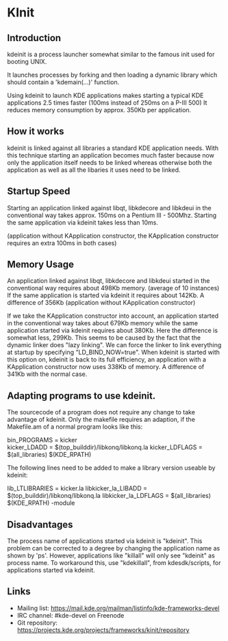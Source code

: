 # KInit

## Introduction

kdeinit is a process launcher somewhat similar to the 
famous init used for booting UNIX.

It launches processes by forking and then loading a
dynamic library which should contain a 'kdemain(...)'
function.

Using kdeinit to launch KDE applications makes starting
a typical KDE applications 2.5 times faster (100ms 
instead of 250ms on a P-III 500) It reduces memory 
consumption by approx. 350Kb per application.

## How it works

kdeinit is linked against all libraries a standard KDE
application needs. With this technique starting an
application becomes much faster because now only
the application itself needs to be linked whereas 
otherwise both the application as well as all the libaries
it uses need to be linked.

## Startup Speed

Starting an application linked against libqt, libkdecore and libkdeui
in the conventional way takes approx. 150ms on a Pentium III - 500Mhz. 
Starting the same application via kdeinit takes less than 10ms.

(application without KApplication constructor, the KApplication 
constructor requires an extra 100ms in both cases)

## Memory Usage

An application linked against libqt, libkdecore and libkdeui started
in the conventional way requires about 498Kb memory. 
(average of 10 instances) If the same application is started via
kdeinit it requires about 142Kb. A difference of 356Kb (application 
without KApplication constructor) 

If we take the KApplication constructor into account, an application
started in the conventional way takes about 679Kb memory while the same
application started via kdeinit requires about 380Kb. Here the difference
is somewhat less, 299Kb. This seems to be caused by the fact that the
dynamic linker does "lazy linking". We can force the linker to link
everything at startup by specifying "LD_BIND_NOW=true". When kdeinit is
started with this option on, kdeinit is back to its full efficiency, an
application with a KApplication constructor now uses 338Kb of memory.
A difference of 341Kb with the normal case.

## Adapting programs to use kdeinit.

The sourcecode of a program does not require any change to take advantage
of kdeinit. Only the makefile requires an adaption, if the Makefile.am of 
a normal program looks like this:

bin_PROGRAMS = kicker   
kicker_LDADD = $(top_builddir)/libkonq/libkonq.la
kicker_LDFLAGS = $(all_libraries) $(KDE_RPATH)

The following lines need to be added to make a library version useable 
by kdeinit:

lib_LTLIBRARIES = kicker.la
libkicker_la_LIBADD = $(top_builddir)/libkonq/libkonq.la
libkicker_la_LDFLAGS = $(all_libraries) $(KDE_RPATH) -module                    

## Disadvantages

The process name of applications started via kdeinit is "kdeinit". This problem
can be corrected to a degree by changing the application name as shown
by 'ps'. However, applications like "killall" will only see "kdeinit" as 
process name. To workaround this, use "kdekillall", from kdesdk/scripts,
for applications started via kdeinit.

## Links

- Mailing list: <https://mail.kde.org/mailman/listinfo/kde-frameworks-devel>
- IRC channel: #kde-devel on Freenode
- Git repository: <https://projects.kde.org/projects/frameworks/kinit/repository>
